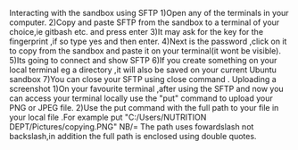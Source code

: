 Interacting with the sandbox using SFTP
1)Open any of the terminals in your computer.
2)Copy and paste SFTP from the sandbox to a terminal of your choice,ie gitbash etc. and press enter
3)It may ask for the key for the fingerprint ,if so type yes and then enter.
4)Next is the password ,click on it to copy from the sandbox and paste it on your terminal(it wont be visible).
5)Its going to connect and show SFTP
6)If you create something on your local terminal eg a directory ,it will also be saved on your current Ubuntu sandbox
7)You can close your  SFTP using close command .
Uploading a screenshot
1)On your favourite terminal ,after using the SFTP and now you can access your terminal locally use the "put" command to upload your PNG or JPEG file.
2)Use the put command with the full path to your file in your local file .For example put "C:/Users/NUTRITION DEPT/Pictures/copying.PNG"
NB/= The path uses fowardslash not backslash,in addition the full path is enclosed using double quotes.
